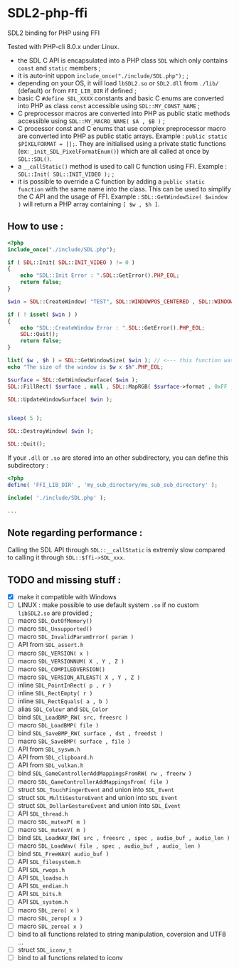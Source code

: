 # SDL2-php-ffi
SDL2 binding for PHP using FFI

Tested with PHP-cli 8.0.x under Linux.


- the SDL C API is encapsulated into a PHP class `SDL` which only contains `const` and `static` members ;
- it is auto-init uppon ` include_once("./include/SDL.php"); ` ;
- depending on your OS, it will load `lbSDL2.so` or `SDL2.dll` from `./lib/` (default) or from `FFI_LIB_DIR` if defined ;
- basic C `#define SDL_XXXX` constants and basic C enums are converted into PHP as class `const` accessible using `SDL::MY_CONST_NAME` ;
- C preprocessor macros are converted into PHP as public static methods accessible using `SDL::MY_MACRO_NAME( $A , $B )` ;
- C processor const and C enums that use complex preprocessor macro are converted into PHP as public static arrays. Example : ` public static $PIXELFORMAT = []; `. They are initialised using a private static functions (ex: `_init_SDL_PixelFormatEnum()`) which are all called at once by ` SDL::SDL() `.
- a `__callStatic()` method is used to call C function using FFI. Example : `` SDL::Init( SDL::INIT_VIDEO ); `` ;
- it is possible to override a C function by adding a ` public static function ` with the same name into the class. This can be used to simplify the C API and the usage of FFI. Example : ` SDL::GetWindowSize( $window ) ` will return a PHP array containing ` [ $w , $h ] `.

## How to use :

```` PHP
<?php
include_once("./include/SDL.php");

if ( SDL::Init( SDL::INIT_VIDEO ) != 0 )
{
	echo "SDL::Init Error : ".SDL::GetError().PHP_EOL;
	return false;
}

$win = SDL::CreateWindow( "TEST", SDL::WINDOWPOS_CENTERED , SDL::WINDOWPOS_CENTERED , 640 , 480 , SDL::WINDOW_SHOWN );

if ( ! isset( $win ) )
{
	echo "SDL::CreateWindow Error : ".SDL::GetError().PHP_EOL;
	SDL::Quit();
	return false;
}

list( $w , $h ) = SDL::GetWindowSize( $win ); // <--- this function was overriden to simplify
echo "The size of the window is $w x $h".PHP_EOL;

$surface = SDL::GetWindowSurface( $win );
SDL::FillRect( $surface , null , SDL::MapRGB( $surface->format , 0xFF , 0xFF , 0xFF ) );

SDL::UpdateWindowSurface( $win );


sleep( 5 );

SDL::DestroyWindow( $win );

SDL::Quit();
````

If your `.dll` or `.so` are stored into an other subdirectory, you can define this subdirectory :

````PHP
<?php
define( 'FFI_LIB_DIR' , 'my_sub_directory/mu_sub_sub_directory' );

include( './include/SDL.php' );

...
````

## Note regarding performance :

Calling the SDL API through `SDL::__callStatic` is extremly slow compared to calling it through `SDL::$ffi->SDL_xxx`.


## TODO and missing stuff :
- [X] make it compatible with Windows
- [ ] LINUX : make possible to use default system `.so` if no custom `libSDL2.so` are provided ;
- [ ] macro ` SDL_OutOfMemory() `
- [ ] macro ` SDL_Unsupported() `
- [ ] macro ` SDL_InvalidParamError( param ) `
- [ ] API from ` SDL_assert.h `
- [ ] macro ` SDL_VERSION( x ) `
- [ ] macro ` SDL_VERSIONNUM( X , Y , Z ) `
- [ ] macro ` SDL_COMPILEDVERSION() `
- [ ] macro ` SDL_VERSION_ATLEAST( X , Y , Z ) `
- [ ] inline ` SDL_PointInRect( p , r ) `
- [ ] inline ` SDL_RectEmpty( r ) `
- [ ] inline ` SDL_RectEquals( a , b ) `
- [ ] alias ` SDL_Colour ` and ` SDL_Color `
- [ ] bind ` SDL_LoadBMP_RW( src, freesrc ) `
- [ ] macro ` SDL_LoadBMP( file ) `
- [ ] bind ` SDL_SaveBMP_RW( surface , dst , freedst ) `
- [ ] macro ` SDL_SaveBMP( surface , file ) `
- [ ] API from ` SDL_syswm.h `
- [ ] API from ` SDL_clipboard.h `
- [ ] API from ` SDL_vulkan.h `
- [ ] bind ` SDL_GameControllerAddMappingsFromRW( rw , freerw ) `
- [ ] macro ` SDL_GameControllerAddMappingsFrom( file ) `
- [ ] struct ` SDL_TouchFingerEvent ` and union into ` SDL_Event `
- [ ] struct ` SDL_MultiGestureEvent ` and union into ` SDL_Event `
- [ ] struct ` SDL_DollarGestureEvent ` and union into ` SDL_Event `
- [ ] API ` SDL_thread.h `
- [ ] macro ` SDL_mutexP( m ) `
- [ ] macro ` SDL_mutexV( m ) `
- [ ] bind ` SDL_LoadWAV_RW( src , freesrc , spec , audio_buf , audio_len ) `
- [ ] macro ` SDL_LoadWav( file , spec , audio_buf , audio_ len ) `
- [ ] bind ` SDL_FreeWAV( audio_buf ) `
- [ ] API ` SDL_filesystem.h `
- [ ] API ` SDL_rwops.h `
- [ ] API ` SDL_loadso.h `
- [ ] API ` SDL_endian.h `
- [ ] API ` SDL_bits.h `
- [ ] API ` SDL_system.h `
- [ ] macro ` SDL_zero( x ) `
- [ ] macro ` SDL_zerop( x ) `
- [ ] macro ` SDL_zeroa( x ) `
- [ ] bind to all functions related to string manipulation, coversion and UTF8 ...
- [ ] struct ` SDL_iconv_t `
- [ ] bind to all functions related to iconv 
